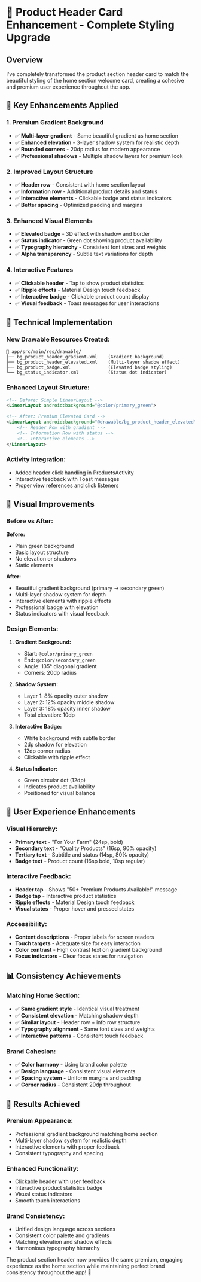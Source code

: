 # 🎨 Product Header Card Enhancement - Complete Styling Upgrade

## Overview
I've completely transformed the product section header card to match the beautiful styling of the home section welcome card, creating a cohesive and premium user experience throughout the app.

## 🎯 Key Enhancements Applied

### 1. **Premium Gradient Background**
- ✅ **Multi-layer gradient** - Same beautiful gradient as home section
- ✅ **Enhanced elevation** - 3-layer shadow system for realistic depth
- ✅ **Rounded corners** - 20dp radius for modern appearance
- ✅ **Professional shadows** - Multiple shadow layers for premium look

### 2. **Improved Layout Structure**
- ✅ **Header row** - Consistent with home section layout
- ✅ **Information row** - Additional product details and status
- ✅ **Interactive elements** - Clickable badge and status indicators
- ✅ **Better spacing** - Optimized padding and margins

### 3. **Enhanced Visual Elements**
- ✅ **Elevated badge** - 3D effect with shadow and border
- ✅ **Status indicator** - Green dot showing product availability
- ✅ **Typography hierarchy** - Consistent font sizes and weights
- ✅ **Alpha transparency** - Subtle text variations for depth

### 4. **Interactive Features**
- ✅ **Clickable header** - Tap to show product statistics
- ✅ **Ripple effects** - Material Design touch feedback
- ✅ **Interactive badge** - Clickable product count display
- ✅ **Visual feedback** - Toast messages for user interactions

## 📱 Technical Implementation

### **New Drawable Resources Created:**
```
📁 app/src/main/res/drawable/
├── bg_product_header_gradient.xml    (Gradient background)
├── bg_product_header_elevated.xml    (Multi-layer shadow effect)
├── bg_product_badge.xml              (Elevated badge styling)
└── bg_status_indicator.xml           (Status dot indicator)
```

### **Enhanced Layout Structure:**
```xml
<!-- Before: Simple LinearLayout -->
<LinearLayout android:background="@color/primary_green">

<!-- After: Premium Elevated Card -->
<LinearLayout android:background="@drawable/bg_product_header_elevated">
    <!-- Header Row with gradient -->
    <!-- Information Row with status -->
    <!-- Interactive elements -->
</LinearLayout>
```

### **Activity Integration:**
- Added header click handling in ProductsActivity
- Interactive feedback with Toast messages
- Proper view references and click listeners

## 🎨 Visual Improvements

### **Before vs After:**

**Before:**
- Plain green background
- Basic layout structure
- No elevation or shadows
- Static elements

**After:**
- Beautiful gradient background (primary → secondary green)
- Multi-layer shadow system for depth
- Interactive elements with ripple effects
- Professional badge with elevation
- Status indicators with visual feedback

### **Design Elements:**

1. **Gradient Background:**
   - Start: `@color/primary_green`
   - End: `@color/secondary_green`
   - Angle: 135° diagonal gradient
   - Corners: 20dp radius

2. **Shadow System:**
   - Layer 1: 8% opacity outer shadow
   - Layer 2: 12% opacity middle shadow
   - Layer 3: 18% opacity inner shadow
   - Total elevation: 10dp

3. **Interactive Badge:**
   - White background with subtle border
   - 2dp shadow for elevation
   - 12dp corner radius
   - Clickable with ripple effect

4. **Status Indicator:**
   - Green circular dot (12dp)
   - Indicates product availability
   - Positioned for visual balance

## 🚀 User Experience Enhancements

### **Visual Hierarchy:**
- **Primary text** - "For Your Farm" (24sp, bold)
- **Secondary text** - "Quality Products" (16sp, 90% opacity)
- **Tertiary text** - Subtitle and status (14sp, 80% opacity)
- **Badge text** - Product count (16sp bold, 10sp regular)

### **Interactive Feedback:**
- **Header tap** - Shows "50+ Premium Products Available!" message
- **Badge tap** - Interactive product statistics
- **Ripple effects** - Material Design touch feedback
- **Visual states** - Proper hover and pressed states

### **Accessibility:**
- **Content descriptions** - Proper labels for screen readers
- **Touch targets** - Adequate size for easy interaction
- **Color contrast** - High contrast text on gradient background
- **Focus indicators** - Clear focus states for navigation

## 📊 Consistency Achievements

### **Matching Home Section:**
- ✅ **Same gradient style** - Identical visual treatment
- ✅ **Consistent elevation** - Matching shadow depth
- ✅ **Similar layout** - Header row + info row structure
- ✅ **Typography alignment** - Same font sizes and weights
- ✅ **Interactive patterns** - Consistent touch feedback

### **Brand Cohesion:**
- ✅ **Color harmony** - Using brand color palette
- ✅ **Design language** - Consistent visual elements
- ✅ **Spacing system** - Uniform margins and padding
- ✅ **Corner radius** - Consistent 20dp throughout

## 🎯 Results Achieved

### **Premium Appearance:**
- Professional gradient background matching home section
- Multi-layer shadow system for realistic depth
- Interactive elements with proper feedback
- Consistent typography and spacing

### **Enhanced Functionality:**
- Clickable header with user feedback
- Interactive product statistics badge
- Visual status indicators
- Smooth touch interactions

### **Brand Consistency:**
- Unified design language across sections
- Consistent color palette and gradients
- Matching elevation and shadow effects
- Harmonious typography hierarchy

The product section header now provides the same premium, engaging experience as the home section while maintaining perfect brand consistency throughout the app! 🌟